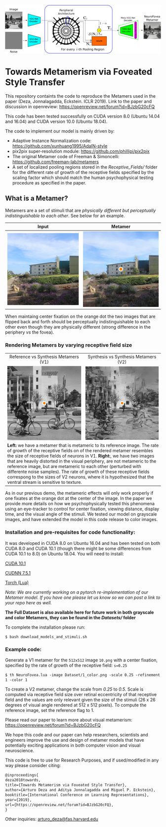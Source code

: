 <img src="https://github.com/ArturoDeza/NeuroFovea/blob/master/sample_gifs/Model_Diagram_New.png" width="900">

# Towards Metamerism via Foveated Style Transfer 
This repository containts the code to reproduce the Metamers used in the paper (Deza, Jonnalagadda, Eckstein. ICLR 2019). Link to the paper and discussion in openreview: https://openreview.net/forum?id=BJzbG20cFQ

This code has been tested successfully on CUDA version 8.0 (Ubuntu 14.04 and 16.04) and CUDA version 10.0 (Ubuntu 18.04).

The code to implement our model is mainly driven by:
* Adaptive Instance Normalization code: https://github.com/xunhuang1995/AdaIN-style
* pix2pix super-resolution module: https://github.com/phillipi/pix2pix
* The original Metamer code of Freeman & Simoncelli: https://github.com/freeman-lab/metamers
* A set of localized pooling regions stored in the *Receptive_Fields/* folder for the different rate of growth of the receptive fields specified by the scaling factor which should match the human psychophysical testing procedure as specified in the paper.

## What is a Metamer?
Metamers are a set of stimuli that are *physically different but perceptually indistinguishable to each other*. See below for an example.

| Input | Metamer | 
| --- | --- |
| <img src="https://github.com/ArturoDeza/NeuroFovea/blob/master/sample_gifs/1_color.png" width="440"> | <img src="https://github.com/ArturoDeza/NeuroFovea/blob/master/sample_gifs/Reference_vs_Synth_Metamer_V1_Color.gif" width="440"> | 

When maintaing center fixation on the orange dot the two images that are flipped back and forth should be perceptually indistinguishable to each other even though they are physically different (strong difference in the periphery *vs* the fovea).

### Rendering Metamers by varying receptive field size

<table>
  <tr>
    <td align="center"> Reference vs Synthesis Metamers (V1) </td>
    <td align="center"> Synthesis vs Synthesis Metamers (V2) </td>
  </tr>
    <td><img src="https://github.com/ArturoDeza/NeuroFovea/blob/master/sample_gifs/Reference_vs_Synth_Metamer_V1.gif" width="440"> </td>
    <td><img src="https://github.com/ArturoDeza/NeuroFovea/blob/master/sample_gifs/Synth_vs_Synth_Metamer_V2.gif" width="440"> </td>
  <tr>
    <td colspan="2"><b>Left:</b> we have a metamer that is metameric to its reference image. The rate of growth of the receptive fields on of the rendered metamer resembles the size of receptive fields of neurons in V1. <b>Right:</b>, we have two images that are heavily distorted in the visual periphery, are not metameric to the reference image, but are metameric to each other (perturbed with differente noise samples). The rate of growth of these receptive fields correspong to the sizes of V2 neurons, where it is hypothesized that the ventral stream is sensitive to texture. </td>
  </tr>
</table>

As in our previous demo, the metameric effects will only work properly if one fixates at the orange dot at the center of the image. In the paper we provide more details on how we psychophysically tested this phenomena using an eye-tracker to control for center fixation, viewing distance, display time, and the visual angle of the stimuli. We tested our model on grayscale images, and have extended the model in this code release to color images.

### Installation and pre-requisites for code functionality:
It was developed in CUDA 8.0 on Ubuntu 16.04 and has been tested on both CUDA 8.0 and CUDA 10.1 (though there might be some differences from CUDA 10.1 to 8.0) on Ubuntu 18.04. You will need to install:

[CUDA 10.1](https://developer.nvidia.com/cuda-downloads?target_os=Linux&target_arch=x86_64&target_distro=Ubuntu&target_version=1804&target_type=runfilelocal)

[CUDNN 7.5.1](https://developer.nvidia.com/rdp/cudnn-download)

[Torch (Lua)]( https://github.com/nagadomi/waifu2x/issues/253#issuecomment-445448928)

*Note: We are currently working on a pytorch re-implementation of our Metamer model. If you have one please let us know so we can post a link to your repo here as well.*

**The Full Dataset is also available here for future work in both grayscale and color Metamers,
they can be found in the *Datasets/* folder**

To complete the installation please run:

```
$ bash download_models_and_stimuli.sh
```

### Example code:

Generate a V1 metamer for the `512x512` image `10.png` with a center fixation, specified by the rate of growth of the receptive field: `s=0.25`

```
$ th NeuroFovea.lua -image Dataset/1_color.png -scale 0.25 -refinement 1 -color 1
```

To create a V2 metamer, change the scale from *0.25* to *0.5*. Scale is computed via receptive field size over retinal eccentricity of that receptive field and the values are only relevant given the size of the stimuli (26 x 26 degrees of visual angle rendered at 512 x 512 pixels). To compute the reference image, set the reference flag to 1.

Please read our paper to learn more about visual metamerism: https://openreview.net/forum?id=BJzbG20cFQ

We hope this code and our paper can help researchers, scientists and engineers improve the use and design of metamer models that have potentially exciting applications in both computer vision and visual neuroscience.

This code is free to use for Research Purposes, and if used/modified in any way please consider citing:

```
@inproceedings{
deza2018towards,
title={Towards Metamerism via Foveated Style Transfer},
author={Arturo Deza and Aditya Jonnalagadda and Miguel P. Eckstein},
booktitle={International Conference on Learning Representations},
year={2019},
url={https://openreview.net/forum?id=BJzbG20cFQ},
}
```

Other inquiries: arturo_deza@fas.harvard.edu
